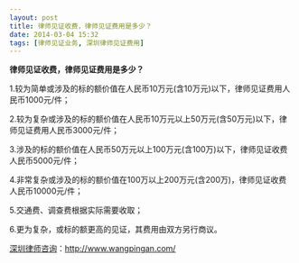 ```yaml
---
layout: post
title: 律师见证收费，律师见证费用是多少？
date: 2014-03-04 15:32
tags: [律师见证业务, 深圳律师见证费用]
---
```

<strong>律师见证收费，律师见证费用是多少？</strong>

1.较为简单或涉及的标的额价值在人民币10万元(含10万元)以下，律师见证费用人民币1000元/件；

2.较为复杂或涉及的标的额价值在人民币10万元以上50万元(含50万元)以下，律师见证费用人民币3000元/件；

3.涉及的标的额价值在人民币50万元以上100万元(含100万)以下，律师见证收费人民币5000元/件；

4.非常复杂或涉及的标的额价值在100万以上200万元(含200万)，律师见证收费人民币10000元/件；

5.交通费、调查费根据实际需要收取；

6.更为复杂，或标的额更高的见证，其费用由双方另行商议。

<a href="http://www.wangpingan.com/">深圳律师咨询</a>：<a href="http://www.wangpingan.com/">http://www.wangpingan.com/</a>

